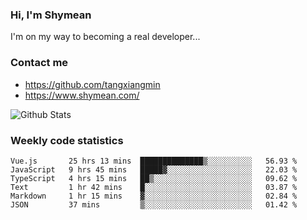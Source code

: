 ### Hi, I'm Shymean

I'm on my way to becoming a real developer...

### Contact me

- <https://github.com/tangxiangmin>
- <https://www.shymean.com/>

![Github Stats](https://github-readme-stats.vercel.app/api?username=tangxiangmin&show_icons=true&theme=dark)


###  Weekly code statistics

<!--START_SECTION:waka-->

```text
Vue.js       25 hrs 13 mins  ██████████████▒░░░░░░░░░░   56.93 %
JavaScript   9 hrs 45 mins   █████▓░░░░░░░░░░░░░░░░░░░   22.03 %
TypeScript   4 hrs 15 mins   ██▒░░░░░░░░░░░░░░░░░░░░░░   09.62 %
Text         1 hr 42 mins    █░░░░░░░░░░░░░░░░░░░░░░░░   03.87 %
Markdown     1 hr 15 mins    ▓░░░░░░░░░░░░░░░░░░░░░░░░   02.84 %
JSON         37 mins         ▒░░░░░░░░░░░░░░░░░░░░░░░░   01.42 %
```

<!--END_SECTION:waka-->